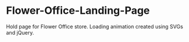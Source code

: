 # Flower-Office-Landing-Page
Hold page for Flower Office store. Loading animation created using SVGs and jQuery.
